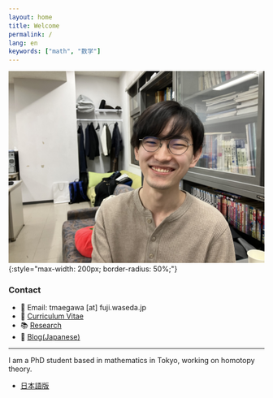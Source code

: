 ```yaml
---
layout: home
title: Welcome
permalink: /
lang: en
keywords: ["math", "数学"]
---
```


![photo](assets/photo.jpg){:style="max-width: 200px; border-radius: 50%;"}

### Contact
- 📧 Email: tmaegawa [at] fuji.waseda.jp
- 📄 [Curriculum Vitae](cv)
- 📚 [Research](research)
- 📝 [Blog(Japanese)](blog)

---

I am a PhD student based in mathematics in Tokyo, working on homotopy theory.


- [日本語版](ja/)